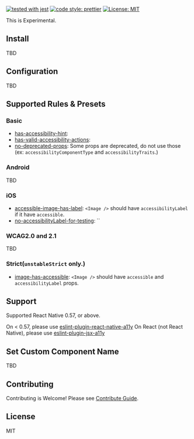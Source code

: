 [![tested with jest](https://img.shields.io/badge/tested_with-jest-99424f.svg)](https://github.com/facebook/jest) [![code style: prettier](https://img.shields.io/badge/code_style-prettier-ff69b4.svg?style=flat-square)](https://github.com/prettier/prettier) [![License: MIT](https://img.shields.io/badge/License-MIT-yellow.svg)](https://opensource.org/licenses/MIT)

This is Experimental.

## Install

TBD

## Configuration

TBD

## Supported Rules & Presets

### Basic

- [has-accessibility-hint]():
- [has-valid-accessibility-actions]():
- [no-deprecated-props](): Some props are deprecated, do not use those (ex: `accessibilityComponentType` and `accessibilityTraits`.)

### Android

TBD

### iOS

- [accessible-image-has-label](): `<Image />` should have `accessibilityLabel` if it have `accessible`.
- [no-accessibilityLabel-for-testing](): ``

### WCAG2.0 and 2.1

TBD

### Strict(`unstableStrict` only.)

- [image-has-accessible](): `<Image />` should have `accessible` and `accessibilityLabel` props.

## Support

Supported React Native 0.57, or above.

On < 0.57, please use [eslint-plugin-react-native-a11y](https://github.com/FormidableLabs/eslint-plugin-react-native-a11y)
On React (not React Native), please use [eslint-plugin-jsx-a11y](https://github.com/jsx-eslint/eslint-plugin-jsx-a11y)

## Set Custom Component Name

TBD

## Contributing

Contributing is Welcome!
Please see [Contribute Guide](CONTRIBUTING.md).

## License

MIT
